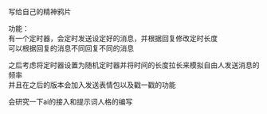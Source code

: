 写给自己的精神鸦片    

功能：  
有一个定时器，会定时发送设定好的消息，并根据回复修改定时长度  
可以根据回复的消息不同回复不同的消息

之后考虑将定时器设置为随机定时器并将时间的长度拉长来模拟自由人发送消息的频率  
并且在之后的版本会加入发送表情包以及戳一戳的功能   

会研究一下ai的接入和提示词人格的编写  

